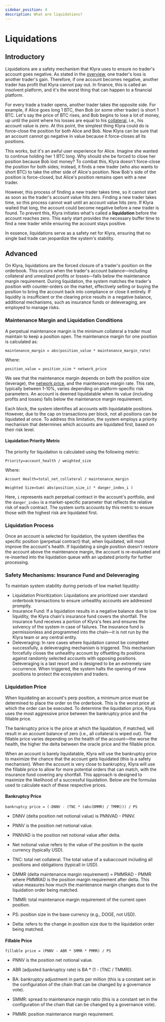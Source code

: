 ```yaml
---
sidebar_position: 4
description: What are liquidations?
---
```


# Liquidations

## Introductory
Liquidations are a safety mechanism that Klyra uses to ensure no trader's account goes negative. As stated in the [overview](../overview.md), one trader's loss is another trader's gain. Therefore, if one account becomes negative, another trader has profit that Klyra cannot pay out. In finance, this is called an insolvent platform, and it's the worst thing that can happen to a financial platform.

For every trade a trader opens, another trader takes the opposite side. For example, if Alice goes long 1 BTC, then Bob (or some other trader) is short 1 BTC. Let's say the price of BTC rises, and Bob begins to lose a lot of money, up until the point where his losses are equal to his [collateral](./collateral-pools.md), i.e., his account value is zero. At this point, the simplest thing Klyra could do is force-close the position for both Alice and Bob. Now Klyra can be sure that an account cannot go negative in value because it force-closes all its positions.

This works, but it's an awful user experience for Alice. Imagine she wanted to continue holding her 1 BTC long. Why should she be forced to close her position because Bob lost money? To combat this, Klyra doesn't force-close the position for both sides; instead, it finds a new trader (who also wants to short BTC) to take the other side of Alice's position. Now Bob's side of the position is force-closed, but Alice's position remains open with a new trader.

However, this process of finding a new trader takes time, so it cannot start as soon as the trader's account value hits zero. Finding a new trader takes time, so this process cannot wait until an account value hits zero. If Klyra waited that long, the account could become negative before a new trader is found. To prevent this, Klyra initiates what's called a **liquidation** before the account reaches zero. This early start provides the necessary buffer time to find a new trader while ensuring the account stays positive.

In essence, liquidations serve as a safety net for Klyra, ensuring that no single bad trade can jeopardize the system's stability.

## Advanced
On Klyra, liquidations are the forced closure of a trader's position on the orderbook. This occurs when the trader's account balance—including collateral and unrealized profits or losses—falls below the maintenance margin requirement. During liquidation, the system matches the trader's position with counter-orders on the market, effectively selling or buying the position to bring the account back into compliance or close it entirely. If liquidity is insufficient or the clearing price results in a negative balance, additional mechanisms, such as insurance funds or deleveraging, are employed to manage risks.

### Maintenance Margin and Liquidation Conditions
A perpetual maintenance margin is the minimum collateral a trader must maintain to keep a position open. The maintenance margin for one position is calculated as:

`maintenance_margin = abs(position_value * maintenance_margin_rate)`

Where:

`position_value = position_size * network_price`

We see that the maintenance margin depends on both the position size (leverage), the [network price](./oracle.md), and the maintenance margin rate. This rate, typically between 1-10%, varies depending on platform-specific risk parameters. An account is deemed liquidatable when its value (including profits and losses) falls below the maintenance margin requirement.

Each block, the system identifies all accounts with liquidatable positions. However, due to the cap on transactions per block, not all positions can be liquidated at once. To address this limitation, the system employs a priority mechanism that determines which accounts are liquidated first, based on their risk level.

#### Liquidation Priority Metric
The priority for liquidation is calculated using the following metric:

`Priority=account_health / weighted_size`

Where:

`Account Health=total_net_collateral / maintenance_margin`

`Weighted Size=Sum( abs(position_size_i) * danger_index_i )`

Here, `i` represents each perpetual contract in the account's portfolio, and the `danger_index` is a market-specific parameter that reflects the relative risk of each contract. The system sorts accounts by this metric to ensure those with the highest risk are liquidated first.

### Liquidation Process
Once an account is selected for liquidation, the system identifies the specific position (perpetual contract) that, when liquidated, will most improve the account's health. If liquidating a single position doesn't restore the account above the maintenance margin, the account is re-evaluated and re-inserted into the liquidation queue with an updated priority for further processing.

### Safety Mechanisms: Insurance Fund and Deleveraging
To maintain system stability during periods of low market liquidity:
- Liquidation Prioritization: Liquidations are prioritized over standard orderbook transactions to ensure unhealthy accounts are addressed promptly.
- Insurance Fund: If a liquidation results in a negative balance due to low liquidity, the Klyra chain's insurance fund covers the shortfall. The insurance fund receives a portion of Klyra's fees and ensures the solvency of the system in case of failures. The insurance fund is permissionless and programmed into the chain—it is not run by the Klyra team or any central entity.
- Deleveraging: In rare cases where liquidation cannot be completed successfully, a deleveraging mechanism is triggered. This mechanism forcefully closes the unhealthy account by offsetting its positions against randomly selected accounts with opposing positions. Deleveraging is a last resort and is designed to be an extremely rare occurrence. When triggered, the system halts the opening of new positions to protect the ecosystem and traders.

### Liquidation Price
When liquidating an account's perp position, a minimum price must be determined to place the order on the orderbook. This is the worst price at which the order can be executed. To determine the liquidation price, Klyra uses the most aggressive price between the bankruptcy price and the fillable price. 

The bankruptcy price is the price at which the liquidation, if matched, will result in an account balance of zero (i.e., all collateral is wiped out). The fillable price varies depending on the health of the account—the worse the health, the higher the delta between the oracle price and the fillable price. 

When an account is barely liquidatable, Klyra will use the bankruptcy price to maximize the chance that the account gets liquidated (this is a safety mechanism). When the account is very close to bankruptcy, Klyra will use the fillable price to allow for more potential orders that can match, with the insurance fund covering any shortfall. This approach is designed to maximize the likelihood of a successful liquidation. Below are the formulas used to calculate each of these respective prices.

#### Bankruptcy Price
`bankruptcy price = (-DNNV - (TNC * (abs(DMMR) / TMMR))) / PS`

- DNNV (delta position net notional value) is PNNVAD - PNNV.

- PNNV is the position net notional value.

- PNNVAD is the position net notional value after delta. 

- Net notional value refers to the value of the position in the quote currency (typically USD). 

- TNC: total net collateral. The total value of a subaccount including all positions and obligations (typicall in USD).

- DMMR (delta maintenance margin requirement) =  PMMRAD - PMMR 
where PMMRAD is the position margin requirement after delta. This value measures how much the maintenance margin changes due to the liquidation order being matched.

- TMMR: total maintenance margin requirement of the current open position. 

- PS: position size in the base currency (e.g., DOGE, not USD).

- Delta: refers to the change in position size due to the liquidation order being matched.

#### Fillable Price
`fillable price = (PNNV - ABR * SMMR * PMMR) / PS`

- PNNV is the position net notional value.

- ABR (adjusted bankruptcy rate) is BA * (1 - (TNC / TMMR)).

- BA: bankruptcy adjustment in parts per million (this is a constant set in the configuration of the chain that can be changed by a governance vote).

- SMMR: spread to maintenance margin ratio (this is a constant set in the configuration of the chain that can be changed by a governance vote).

- PMMR: position maintenance margin requirement.
